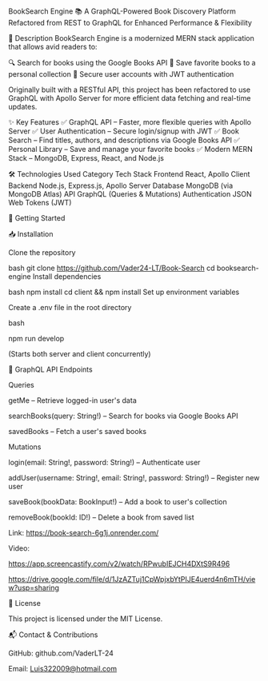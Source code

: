 BookSearch Engine
📚 A GraphQL-Powered Book Discovery Platform
Refactored from REST to GraphQL for Enhanced Performance & Flexibility

📝 Description
BookSearch Engine is a modernized MERN stack application that allows avid readers to:

🔍 Search for books using the Google Books API
📂 Save favorite books to a personal collection
🔐 Secure user accounts with JWT authentication

Originally built with a RESTful API, this project has been refactored to use GraphQL with Apollo Server for more efficient data fetching and real-time updates.

✨ Key Features
✅ GraphQL API – Faster, more flexible queries with Apollo Server
✅ User Authentication – Secure login/signup with JWT
✅ Book Search – Find titles, authors, and descriptions via Google Books API
✅ Personal Library – Save and manage your favorite books
✅ Modern MERN Stack – MongoDB, Express, React, and Node.js

🛠 Technologies Used
Category	Tech Stack
Frontend	React, Apollo Client
Backend	Node.js, Express.js, Apollo Server
Database	MongoDB (via MongoDB Atlas)
API	GraphQL (Queries & Mutations)
Authentication	JSON Web Tokens (JWT)

🚀 Getting Started

📥 Installation

Clone the repository

bash
git clone https://github.com/Vader24-LT/Book-Search
cd booksearch-engine
Install dependencies

bash
npm install
cd client && npm install
Set up environment variables

Create a .env file in the root directory

bash

npm run develop

(Starts both server and client concurrently)

🔗 GraphQL API Endpoints

Queries

getMe – Retrieve logged-in user's data

searchBooks(query: String!) – Search for books via Google Books API

savedBooks – Fetch a user's saved books

Mutations

login(email: String!, password: String!) – Authenticate user

addUser(username: String!, email: String!, password: String!) – Register new user

saveBook(bookData: BookInput!) – Add a book to user's collection

removeBook(bookId: ID!) – Delete a book from saved list


Link: https://book-search-6g1j.onrender.com/

Video: 

https://app.screencastify.com/v2/watch/RPwubIEJCH4DXtS9R496

https://drive.google.com/file/d/1JzAZTuj1CpWpjxbYtPIJE4uerd4n6mTH/view?usp=sharing

📜 License

This project is licensed under the MIT License.

📬 Contact & Contributions

GitHub: github.com/VaderLT-24

Email: Luis322009@hotmail.com
